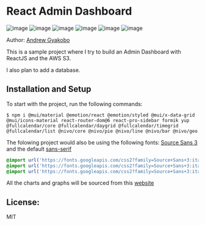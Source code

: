 # React Admin Dashboard

![image](https://img.shields.io/badge/React-20232A?style=for-the-badge&logo=react&logoColor=61DAFB)
![image](https://img.shields.io/badge/Vite-B73BFE?style=for-the-badge&logo=vite&logoColor=FFD62E)
![image](https://img.shields.io/badge/Tailwind_CSS-38B2AC?style=for-the-badge&logo=tailwind-css&logoColor=white)
![image](https://img.shields.io/badge/JavaScript-323330?style=for-the-badge&logo=javascript&logoColor=F7DF1E)
![image](https://img.shields.io/badge/npm-CB3837?style=for-the-badge&logo=npm&logoColor=white)
![image](https://img.shields.io/badge/Amazon_AWS-FF9900?style=for-the-badge&logo=amazonaws&logoColor=white)

Author: [Andrew Gyakobo](https://github.com/Gyakobo)

This is a sample project where I try to build an Admin Dashboard with ReactJS and the AWS S3. 

I also plan to add a database.

## Installation and Setup

To start with the project, run the following commands:
```shell
$ npm i @mui/material @emotion/react @emotion/styled @mui/x-data-grid @mui/icons-material react-router-dom@6 react-pro-sidebar formik yup @fullcalendar/core @fullcalendar/daygrid @fullcalendar/timegrid @fullcalendar/list @nivo/core @nivo/pie @nivo/line @nivo/bar @nivo/geo
```

The folowing project would also be using the following fonts: [Source Sans 3](https://fonts.google.com/specimen/Source+Sans+3?query=source+sans+3) and the default [sans-serif](https://en.wikipedia.org/wiki/Sans-serif)
```css
@import url('https://fonts.googleapis.com/css2?family=Source+Sans+3:ital@0;1&display=swap');
@import url('https://fonts.googleapis.com/css2?family=Source+Sans+3:ital,wght@0,600;1,600&display=swap');
@import url('https://fonts.googleapis.com/css2?family=Source+Sans+3:ital,wght@0,700;1,700&display=swap');
```

All the charts and graphs will be sourced from this [website](https://nivo.rocks/components/)




## License:
MIT